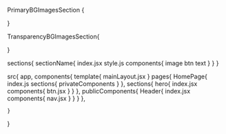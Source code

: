 PrimaryBGImagesSection {

}

TransparencyBGImagesSection{

}

sections{ sectionName{ index.jsx style.js components{ image btn text } } }


src{
    app,
    components{
        template{
            mainLayout.jsx
        }
        pages{
            HomePage{
            index.js
            sections{
                privateComponents
            }
        },
        sections{
            hero{
                index.jsx
                components{
                    btn.jsx
                }
            }
        },
        publicComponents{
            Header{
                index.jsx
                components{
                    nav.jsx
                }
            }
        }
        },

    }
}

